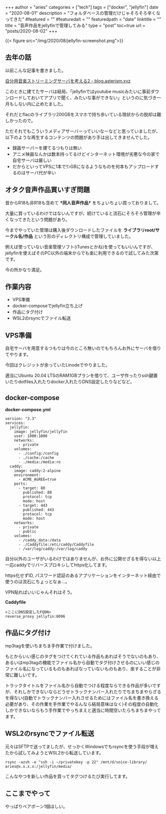 +++
author = "aries"
categories = ["tech"]
tags = ["docker", "jellyfin"]
date = "2020-08-01"
description = "フォルダベースの管理だけじゃそろそろ辛くなってきた"
#featured = ""
#featuredalt = ""
featuredpath = "date"
linktitle = ""
title = "音声作品をjellyfinで管理してみる"
type = "post"
toc=true
url = "posts/2020-08-02"
+++

{{< figure src="/img/2020/08/jellyfin-screenshot.png">}}

## 去年の話

以前こんな記事を書きました。

[自分用音楽ストリーミングサーバを考える2 - blog.asterism.xyz](/posts/2019/03/2019-03-23.md)

このときに建てたサーバは結局、「jellyfinではyoutube musicみたいに事前ダウンロードしておいてアプリで聞く、みたいな事ができない」というのに気づき一月もしない内に止めたました。

それだとflacのライブラリ200GBをスマホで持ち歩いている現状からの脱却は難しかったので。

ただそれでもこういうメディアサーバーっていいなーなどと思っていましたが、以下のような再生するコンテンツの問題があり手は出してきませんでした。
- 録画サーバーを建てるつもりは無い
- アニメ映画なんかは数本持ってるけどインターネット環境が劣悪な今の家で自宅サーバは厳しい
- だからといってVPSに1本でｳﾝGBになるようなものを何本もアップロードするのはサーバ代が辛い

## オタク音声作品買いすぎ問題

昔からR18も非R18も含めて __†同人音声作品†__ をちょいちょい買っておりまして。

大量に買っているわけではないんですが、続けていると流石にそろそろ管理が辛くなってきたという問題があり。

今までやっていた管理は購入後ダウンロードしたファイルを __ライブラリroot/サークル名/作品__ という形のディレクトリ構成で管理していました。

例えば使っていない音楽管理ソフト(iTunesとかね)を使ってもいいんですが、jellyfinを使えばそのPC以外の端末からでも楽に利用できるので試してみた次第です。

今の所かなり満足。

## 作業内容

- VPS準備
- docker-composeでjellyfin立ち上げ
- 作品にタグ付け
- WSL2のrsyncでファイル転送

## VPS準備

自宅サーバを用意するつもりは今のところ無いのでもちろんお外にサーバを借りてやります。

今回はクレジットが余っていたLinodeでやりました。

適当にUbuntu 20.04 LTSのRAM1GBプランを借りて、ユーザ作ったりssh鍵置いたりdotfiles入れたりdocker入れたりDNS設定したりなどなど。

## docker-compose

__docker-compose.yml__
```
version: "3.3"
services:
  jellyfin:
    image: jellyfin/jellyfin
    user: 1000:1000
    networks:
      - private
    volumes:
      - ./config:/config
      - ./cache:/cache
      - ./media:/media:ro
  caddy:
    image: caddy:2-alpine
    environment:
      - ACME_AGREE=true
    ports:
      - target: 80
        published: 80
        protocol: tcp
        mode: host
      - target: 443
        published: 443
        protocol: tcp
        mode: host
    networks:
      - private
      - public
    volumes:
      - /caddy_data:/data
      - ./Caddyfile:/etc/caddy/Caddyfile
      - /var/log/caddy:/var/log/caddy
```

自分以外のユーザがいるわけではありませんが、お外に公開せざるを得ない以上一応caddyでリバースプロキシしてhttps化してます。

https化せずID, パスワード認証のあるアプリケーションをインターネット経由で使うのは流石にちょっとなぁ…。

VPN貼ればいいじゃんそれはそう。

__Caddyfile__
```
<ここにDNS設定したFQDN>
reverse_proxy jellyfin:8096
```

## 作品にタグ付け

mp3tagを使いちまちま手作業で付けました。

もとからいい感じのタグをつけてくれている作品もあればそうでないのもあり、あるいはmp3tagの機能でファイル名から自動でタグ付けさせるのにいい感じのファイル名になっているものもあればなっていないものもあり、楽することが非常に難しいです。

トラックタイトルをファイル名から自動でつける程度ならできる作品が多いですが、それしかできないならどうせトラックナンバー入れたりでちまちまやらざるを得ない(自動でトラックナンバー入れさせるためにはファイル名を書き換える必要があり、その作業を手作業でやるんなら結局意味はなく)その程度の自動化しかできないならもう手作業でやっちまえと適当に時間空いたらちまちまやってます。

## WSL2のrsyncでファイル転送

元々はSFTPで送ってましたが、せっかくWindowsでもrsyncを使う手段が増えたから試してみようとWSL2から転送しています。

`rsync -azvh -e "ssh -i ~/privatekey -p 22" /mnt/d/voice-library/ aries@x.x.x.x:/jellyfin/media/`

こんなやつを新しい作品を買ってタグつけるたび実行してます。


## ここまでやって

やっぱりベアボーン1個ほしい。
